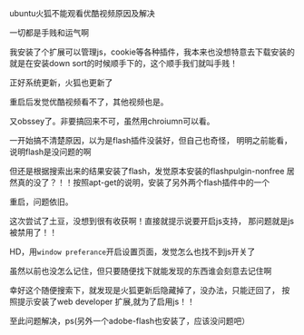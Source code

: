 ubuntu火狐不能观看优酷视频原因及解决

一切都是手贱和运气啊

我安装了个扩展可以管理js，cookie等各种插件，我本来也没想特意去下载安装的
就是在安装down sort的时候顺手下的，这个顺手我们就叫手贱！

正好系统更新，火狐也更新了

重启后发觉优酷视频看不了，其他视频也是。

又obssey了。非要搞回来不可，虽然用chroiumn可以看。

一开始搞不清楚原因，以为是flash插件没装好，但自己也奇怪，
明明之前能看，说明flash是没问题的啊

但还是根据搜索出来的结果安装了flash，发觉原本安装的flashpulgin-nonfree
居然真的没了？！！按照apt-get的说明，安装了另外两个flash插件中的一个

重启，问题依旧。

这次尝试了土豆，没想到很有收获啊！直接就提示说要开启js支持，
那问题就是js被禁用了！！

HD，用`window preferance`开启设置页面，发觉怎么也找不到js开关了

虽然以前也没怎么记住，但只要随便找下就能发现的东西谁会刻意去记住啊

幸好这个随便搜索下，就发现是火狐更新后隐藏掉了，没办法，只能迂回了，
按照提示安装了web developer 扩展,就为了启用js！！

至此问题解决，ps(另外一个adobe-flash也安装了，应该没问题吧）

